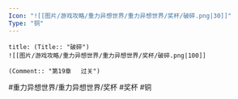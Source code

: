 ```yaml
---
Icon: "![[图片/游戏攻略/重力异想世界/重力异想世界/奖杯/破碎.png|30]]"
Type: "铜"
---
```

```ad-common-bronze-trophy
title: (Title:: "破碎")
![[图片/游戏攻略/重力异想世界/重力异想世界/奖杯/破碎.png|100]]

(Comment:: "第19章 　过关")
```

#重力异想世界/重力异想世界/奖杯 #奖杯 #铜
